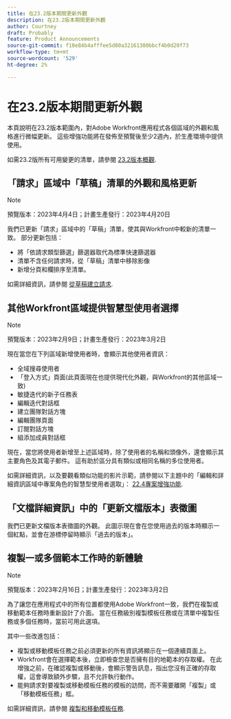```yaml
---
title: 在23.2版本期間更新外觀
description: 在23.2版本期間更新外觀
author: Courtney
draft: Probably
feature: Product Announcements
source-git-commit: f10e84b4afffee5d80a32161300bbcf4b0d20f73
workflow-type: tm+mt
source-wordcount: '529'
ht-degree: 2%

---
```



# 在23.2版本期間更新外觀

本頁說明在23.2版本範圍內，對Adobe Workfront應用程式各個區域的外觀和風格進行微幅更新。 這些增強功能將在發佈至預覽後至少2週內，於生產環境中提供使用。

如需23.2版所有可用變更的清單，請參閱 [23.2版本概觀](/help/quicksilver/product-announcements/product-releases/23.2-release-activity/23-2-release-overview.md).

## 「請求」區域中「草稿」清單的外觀和風格更新

>[!NOTE]
>
>預覽版本：2023年4月4日；計畫生產發行：2023年4月20日

我們已更新「請求」區域中的「草稿」清單，使其與Workfront中較新的清單一致。
部分更新包括：

* 將「依請求類型篩選」篩選器取代為標準快速篩選器
* 清單不含任何請求時，從「草稿」清單中移除影像
* 新增分頁和欄排序至清單。

如需詳細資訊，請參閱 [從草稿建立請求](/help/quicksilver/manage-work/requests/create-requests/delete-request-draft.md).

## 其他Workfront區域提供智慧型使用者選擇

>[!NOTE]
>
>預覽版本：2023年2月9日；計畫生產發行：2023年3月2日

現在當您在下列區域新增使用者時，會顯示其他使用者資訊：

* 全域搜尋使用者
* 「登入方式」頁面(此頁面現在也提供現代化外觀，與Workfront的其他區域一致)
* 敏捷迭代的新子任務表
* 編輯迭代對話框
* 建立團隊對話方塊
* 編輯團隊頁面
* 訂閱對話方塊
* 組添加成員對話框

現在，當您將使用者新增至上述區域時，除了使用者的名稱和頭像外，還會顯示其主要角色及其電子郵件。 這有助於區分具有類似或相同名稱的多位使用者。

如需詳細資訊，以及要觀看類似功能的影片示範，請參閱以下主題中的「編輯和詳細資訊區域中專案角色的智慧型使用者選取」： [22.4專案增強功能](/help/quicksilver/product-announcements/product-releases/22.4-release-activity/22-4-project-enhancements.md).

## 「文檔詳細資訊」中的「更新文檔版本」表徵圖

我們已更新文檔版本表徵圖的外觀。 此圖示現在會在您使用過去的版本時顯示一個紅點，並會在游標停留時顯示「過去的版本」。

## 複製一或多個範本工作時的新體驗

>[!NOTE]
>
>預覽版本：2023年2月16日；計畫生產發行：2023年3月2日

為了讓您在應用程式中的所有位置都使用Adobe Workfront一致，我們在複製或移動範本任務時重新設計了介面。 當在任務級別複製模板任務或在清單中複製任務或多個任務時，當前可用此選項。

其中一些改進包括：

* 複製或移動模板任務之前必須更新的所有資訊將顯示在一個連續頁面上。
* Workfront會在選擇範本後，立即檢查您是否擁有目的地範本的存取權。 在此增強之前，在確認複製或移動後，會顯示警告訊息，指出您沒有正確的存取權，這會導致額外步驟，且不允許執行動作。
* 能夠請求對要複製或移動模板任務的模板的訪問，而不需要離開「複製」或「移動模板任務」框。

如需詳細資訊，請參閱 [複製和移動模板任務](/help/quicksilver/manage-work/projects/create-and-manage-templates/copy-and-move-template-tasks.md).